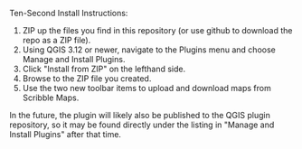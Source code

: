 Ten-Second Install Instructions:

1) ZIP up the files you find in this repository (or use github to download the repo as a ZIP file).
2) Using QGIS 3.12 or newer, navigate to the Plugins menu and choose Manage and Install Plugins.
3) Click "Install from ZIP" on the lefthand side.
4) Browse to the ZIP file you created.
5) Use the two new toolbar items to upload and download maps from Scribble Maps.

In the future, the plugin will likely also be published to the QGIS plugin repository, so it may be found directly under the listing in "Manage and Install Plugins" after that time.
